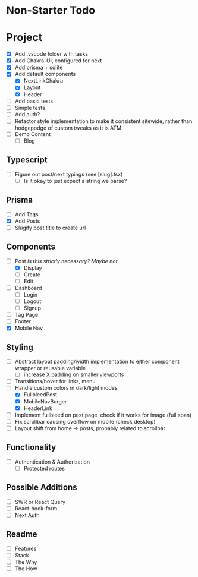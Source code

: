 # Non-Starter Todo

# Project

- [x] Add .vscode folder with tasks
- [x] Add Chakra-UI, configured for next
- [x] Add prisma + sqlite
- [x] Add default components
  - [x] NextLinkChakra
  - [x] Layout
  - [x] Header
- [ ] Add basic tests
- [ ] Simple tests
- [ ] Add auth?
- [ ] Refactor style implementation to make it consistent sitewide, rather than hodgepodge of custom tweaks as it is ATM
- [ ] Demo Content
  - [ ] Blog

## Typescript

- [ ] Figure out post/next typings (see [slug].tsx)
  - [ ] Is it okay to just expect a string we parse?

## Prisma

- [ ] Add Tags
- [x] Add Posts
- [ ] Slugify post title to create url

## Components

- [ ] Post *Is this strictly necessary? Maybe not*
  - [x] Display
  - [ ] Create
  - [ ] Edit
- [ ] Dashboard
  - [ ] Login
  - [ ] Logout
  - [ ] Signup
- [ ] Tag Page
- [ ] Footer
- [x] Mobile Nav

## Styling 

- [ ] Abstract layout padding/width implementation to either component wrapper or reusable variable
  - [ ] increase X padding on smaller viewports
- [ ] Transitions/hover for links, menu
- [ ] Handle custom colors in dark/light modes
  - [x] FullbleedPost
  - [x] MobileNavBurger
  - [x] HeaderLink
- [ ] Implement fullbleed on post page, check if it works for image (full span)
- [ ] Fix scrollbar causing overflow on mobile (check desktop)
- [ ] Layout shift from home -> posts, probably related to scrollbar

## Functionality

- [ ] Authentication & Authorization
  - [ ] Protected routes

## Possible Additions

- [ ] SWR or React Query
- [ ] React-hook-form
- [ ] Next Auth

## Readme

- [ ] Features
- [ ] Stack
- [ ] The Why
- [ ] The How